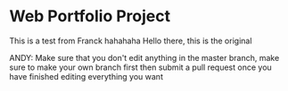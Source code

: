 # Web Portfolio Project

This is a test from Franck hahahaha
Hello there, this is the original

ANDY: Make sure that you don't edit anything in the master branch, make sure to make your own branch first then submit a pull request once you have finished editing everything you want
